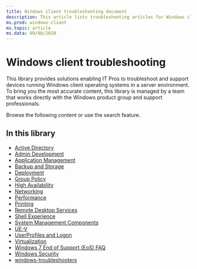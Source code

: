 ```yaml
---
title: Windows client troubleshooting document
description: This article lists troubleshooting articles for Windows client products.
ms.prod: windows-client
ms.topic: article
ms.data: 09/08/2020
---
```

# Windows client troubleshooting

This library provides solutions enabling IT Pros to troubleshoot and support devices running Windows client operating systems in a server environment. To bring you the most accurate content, this library is managed by a team that works directly with the Windows product group and support professionals.

Browse the following content or use the search feature.

## In this library

- [Active Directory](./identity/active-directory-overview.md)
- [Admin Development](./admin-development/admin-development-overview.md)
- [Application Management](./application-management/application-management-overview.md)
- [Backup and Storage](./backup-and-storage/backup-and-storage-overview.md)
- [Deployment](./deployment/deployment-overview.md)
- [Group Policy](./group-policy/group-policy-overview.md)
- [High Availability](./high-availability/high-availability-overview.md)
- [Networking](./networking/networking-overview.md)
- [Performance](./performance/performance-overview.md)
- [Printing](./printing/printing--overview.md)
- [Remote Desktop Services](./remote/remote-desktop-services-overview.md)
- [Shell Experience](./shell-experience/shell-experience-overview.md)
- [System Management Components](./system-management-components/system-management-components-overview.md)
- [UE-V](./ue-v/ue-v-overview.md)
- [UserProfiles and Logon](./user-profiles-and-logon/userprofiles-and-logon-overview.md)
- [Virtualization](./virtualization/virtualization-overview.md)
- [Windows 7 End of Support (EoS) FAQ](./windows-7-eos-faq/windows-7-end-support-faq.md)
- [Windows Security](./windows-security/windows-security-overview.md)
- [windows-troubleshooters](./windows-troubleshooters/windows-troubleshooters-overview.md)
